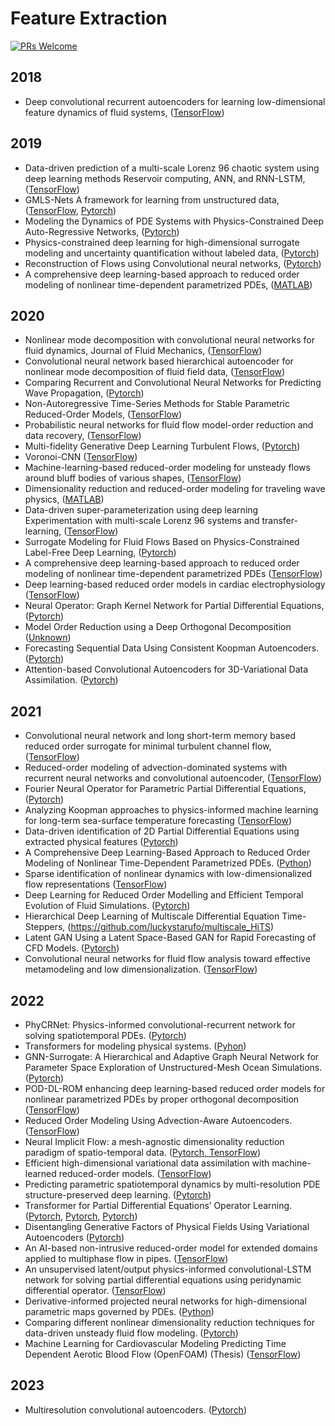 # Feature Extraction

[![PRs Welcome](https://img.shields.io/badge/PRs-welcome-brightgreen.svg?style=flat-square)](http://makeapullrequest.com)


## 2018
* Deep convolutional recurrent autoencoders for learning low-dimensional feature dynamics of fluid systems, ([TensorFlow](https://github.com/panchgonzalez/nmor))


## 2019
* Data-driven prediction of a multi-scale Lorenz 96 chaotic system using deep learning methods Reservoir computing, ANN, and RNN-LSTM, ([TensorFlow](https://github.com/ashesh6810/RCESN_spatio_temporal))
* GMLS-Nets A framework for learning from unstructured data, ([TensorFlow](https://github.com/rgp62/gmls-nets), [Pytorch](https://github.com/atzberg/gmls-nets))
* Modeling the Dynamics of PDE Systems with Physics-Constrained Deep Auto-Regressive Networks, ([Pytorch](https://github.com/cics-nd/ar-pde-cnn))
* Physics-constrained deep learning for high-dimensional surrogate modeling and uncertainty quantification without labeled data, ([Pytorch](https://github.com/cics-nd/pde-surrogate))
* Reconstruction of Flows using Convolutional neural networks, ([Pytorch](https://github.com/harsha070/Reconstruction-of-Flows))
* A comprehensive deep learning-based approach to reduced order modeling of nonlinear time-dependent parametrized PDEs, ([MATLAB](https://github.com/StefanoPagani/LocalROM))


## 2020
* Nonlinear mode decomposition with convolutional neural networks for fluid dynamics, Journal of Fluid Mechanics, ([TensorFlow](http://kflab.jp/en/index.php?18H03758))
* Convolutional neural network based hierarchical autoencoder for nonlinear mode decomposition of fluid field data, ([TensorFlow](http://kflab.jp/en/index.php?18H03758))
* Comparing Recurrent and Convolutional Neural Networks for Predicting Wave Propagation, ([Pytorch](https://github.com/stathius/wave_propagation))
* Non-Autoregressive Time-Series Methods for Stable Parametric Reduced-Order Models, ([TensorFlow](https://github.com/rmjcs2020/NATSurrogates))
* Probabilistic neural networks for fluid flow model-order reduction and data recovery, ([TensorFlow](https://github.com/Romit-Maulik/Probabilistic_ML_Fluids))
* Multi-fidelity Generative Deep Learning Turbulent Flows, ([Pytorch](https://github.com/zabaras/deep-turbulence))
* Voronoi-CNN ([TensorFlow](https://github.com/kfukami/Voronoi-CNN))
* Machine-learning-based reduced-order modeling for unsteady flows around bluff bodies of various shapes, ([TensorFlow](https://github.com/kazutotess/ML-ROM_Various_Shapes))
* Dimensionality reduction and reduced-order modeling for traveling wave physics, ([MATLAB](https://github.com/mendible/wave_decomposition))
* Data-driven super-parameterization using deep learning Experimentation with multi-scale Lorenz 96 systems and transfer-learning, ([TensorFlow](https://github.com/ashesh6810/Data-driven-super-parametrization-with-deep-learning))
* Surrogate Modeling for Fluid Flows Based on Physics-Constrained Label-Free Deep Learning, ([Pytorch](https://github.com/Jianxun-Wang/LabelFree-DNN-Surrogate))
* A comprehensive deep learning-based approach to reduced order modeling of nonlinear time-dependent parametrized PDEs ([TensorFlow](https://github.com/stefaniafresca/DL-ROM-Meth))
* Deep learning-based reduced order models in cardiac electrophysiology ([TensorFlow](https://github.com/stefaniafresca/DL-ROM))
* Neural Operator: Graph Kernel Network for Partial Differential Equations, ([Pytorch](https://github.com/zongyi-li/graph-pde))
* Model Order Reduction using a Deep Orthogonal Decomposition ([Unknown](https://github.com/danieljtait/mordod))
* Forecasting Sequential Data Using Consistent Koopman Autoencoders. ([Pytorch](https://github.com/erichson/koopmanAE))
* Attention-based Convolutional Autoencoders for 3D-Variational Data Assimilation. ([Pytorch](https://github.com/julianmack/Data_Assimilation))


## 2021
* Convolutional neural network and long short-term memory based reduced order surrogate for minimal turbulent channel flow, ([TensorFlow](https://github.com/taichimoja/ML-ROM_turbulent_flow))
* Reduced-order modeling of advection-dominated systems with recurrent neural networks and convolutional autoencoder, ([TensorFlow](https://github.com/Romit-Maulik/CAE_LSTM_ROMS))
* Fourier Neural Operator for Parametric Partial Differential Equations, ([Pytorch](https://github.com/zongyi-li/fourier_neural_operator))
* Analyzing Koopman approaches to physics-informed machine learning for long-term sea-surface temperature forecasting ([TensorFlow](https://github.com/JRice15/physics-informed-autoencoders))
* Data-driven identification of 2D Partial Differential Equations using extracted physical features ([Pytorch](https://github.com/BaratiLab/PDE-Identification-Features))
* A Comprehensive Deep Learning-Based Approach to Reduced Order Modeling of Nonlinear Time-Dependent Parametrized PDEs. ([Python](https://github.com/stefaniafresca/DL-ROM-Meth))
* Sparse identification of nonlinear dynamics with low-dimensionalized flow representations ([TensorFlow](https://github.com/kfukami/CNN-SINDy-MLROM))
* Deep Learning for Reduced Order Modelling and Efficient Temporal Evolution of Fluid Simulations. ([Pytorch](https://github.com/pranshupant/DL-ROM))
* Hierarchical Deep Learning of Multiscale Differential Equation Time-Steppers, (https://github.com/luckystarufo/multiscale_HiTS)
* Latent GAN Using a Latent Space-Based GAN for Rapid Forecasting of CFD Models. ([Pytorch](https://github.com/DL-WG/LatentGAN))
* Convolutional neural networks for fluid flow analysis toward effective metamodeling and low dimensionalization. ([TensorFlow](https://github.com/Masaki-Morimoto/CNN-MLP_and_CNN-AE-network-structure-with-supplemental-scalar-inputs))


## 2022
* PhyCRNet: Physics-informed convolutional-recurrent network for solving spatiotemporal PDEs. ([Pytorch](https://github.com/paulpuren/PhyCRNet))
* Transformers for modeling physical systems. ([Pyhon](https://github.com/zabaras/transformer-physx))
* GNN-Surrogate: A Hierarchical and Adaptive Graph Neural Network for Parameter Space Exploration of Unstructured-Mesh Ocean Simulations. ([Pytorch](https://github.com/trainsn/GNN-Surrogate))
* POD-DL-ROM enhancing deep learning-based reduced order models for nonlinear parametrized PDEs by proper orthogonal decomposition ([TensorFlow](https://github.com/stefaniafresca/POD-DL-ROM))
* Reduced Order Modeling Using Advection-Aware Autoencoders. ([TensorFlow](https://github.com/erdc/aa_autoencoder_mca))
* Neural Implicit Flow: a mesh-agnostic dimensionality reduction paradigm of spatio-temporal data. ([Pytorch, TensorFlow](https://github.com/pswpswpsw/nif))
* Efficient high-dimensional variational data assimilation with machine-learned reduced-order models. ([TensorFlow](https://github.com/AIEADA/LSTM_Var_Prototype))
* Predicting parametric spatiotemporal dynamics by multi-resolution PDE structure-preserved deep learning. ([Pytorch](https://github.com/Jianxun-Wang/PPNN))
* Transformer for Partial Differential Equations’ Operator Learning. ([Pytorch](https://github.com/zongyi-li/fourier_neural_operator), [Pytorch](https://github.com/gaurav71531/mwt-operator), [Pytorch](https://github.com/scaomath/galerkin-transformer))
* Disentangling Generative Factors of Physical Fields Using Variational Autoencoders ([Pytorch](https://github.com/christian-jacobsen/Disentangling-Physical-Fields))
* An AI-based non-intrusive reduced-order model for extended domains applied to multiphase flow in pipes. ([TensorFlow](https://github.com/acse-zrw20/DD-GAN-AE))
* An unsupervised latent/output physics-informed convolutional-LSTM network for solving partial differential equations using peridynamic differential operator. ([TensorFlow](https://github.com/ehsanhaghighat/PI-rCNN))
* Derivative-informed projected neural networks for high-dimensional parametric maps governed by PDEs. ([Python](https://github.com/hippylib/hippyflow))
* Comparing different nonlinear dimensionality reduction techniques for data-driven unsteady fluid flow modeling. ([Pytorch](https://github.com/amir-cardiolab/Nonlinear-dimensionality-reduction))
* Machine Learning for Cardiovascular Modeling Predicting Time Dependent Aerotic Blood Flow (OpenFOAM) (Thesis) ([TensorFlow](https://github.com/SylleH/Thesis))

## 2023
* Multiresolution convolutional autoencoders. ([Pytorch](https://github.com/luckystarufo/MrCAE))